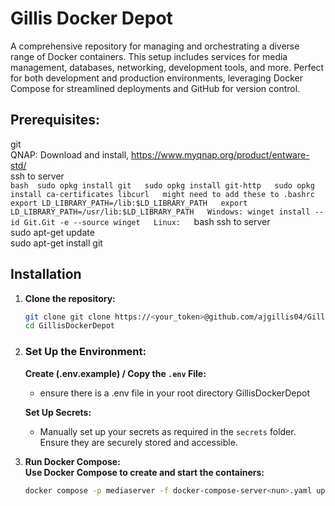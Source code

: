 
# Gillis Docker Depot

A comprehensive repository for managing and orchestrating a diverse range of Docker containers. This setup includes services for media management, databases, networking, development tools, and more. Perfect for both development and production environments, leveraging Docker Compose for streamlined deployments and GitHub for version control.

## Prerequisites:
   git  
      QNAP:    Download and install, https://www.myqnap.org/product/entware-std/  
               ssh to server  
               ```bash 
               sudo opkg install git  
               sudo opkg install git-http  
               sudo opkg install ca-certificates libcurl  
               might need to add these to .bashrc  
                  export LD_LIBRARY_PATH=/lib:$LD_LIBRARY_PATH  
                  export LD_LIBRARY_PATH=/usr/lib:$LD_LIBRARY_PATH  
      Windows: winget install --id Git.Git -e --source winget  
      Linux:   ```bash 
               ssh to server  
               sudo apt-get update  
               sudo apt-get install git  

## Installation

1. **Clone the repository:**
   ```bash   
   git clone git clone https://<your_token>@github.com/ajgillis04/GillisDockerDepot.git
   cd GillisDockerDepot  

3. ### Set Up the Environment:

   **Create (.env.example) / Copy the `.env` File:**
     - ensure there is a .env file in your root directory GillisDockerDepot

   **Set Up Secrets:**
     - Manually set up your secrets as required in the `secrets` folder. Ensure they are securely stored and accessible.

3. **Run Docker Compose:**  
   **Use Docker Compose to create and start the containers:**  
   ```bash
   docker compose -p mediaserver -f docker-compose-server<nun>.yaml up --detach
